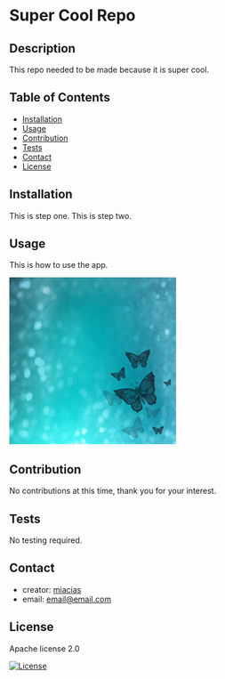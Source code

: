 # Super Cool Repo

## Description

This repo needed to be made because it is super cool.


## Table of Contents
- [Installation](#installation)
- [Usage](#usage)
- [Contribution](#contribution)
- [Tests](#tests)
- [Contact](#contact)
- [License](#license)

## Installation

This is step one.
This is step two.



## Usage


This is how to use the app.

![test image](./test.jpg)


## Contribution

No contributions at this time, thank you for your interest.


## Tests

No testing required.


## Contact
- creator: [miacias](https://github.com/miacias)
- email: [email@email.com](mailto:email@email.com)


## License

Apache license 2.0

[![License](https://img.shields.io/badge/license-Apache_license_2.0-blue?logo=github)](https://github.com/miacias/Super-Cool-Repo/blob/main/LICENSE)